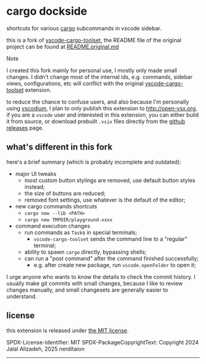 # cargo dockside

shortcuts for various [cargo] subcommands in vscode sidebar.

this is a fork of [vscode-cargo-toolset], the README file of the original
project can be found at [README.original.md](./README.original.md)

> [!NOTE]
> I created this fork mainly for personal use, I mostly only made small changes.
> I didn't change most of the internal ids, e.g. commands, sidebar views,
> configurations, etc will conflict with the original [vscode-cargo-toolset]
> extension.

to reduce the chance to confuse users, and also because I'm personally
using [vscodium], I plan to only publish this extension to http://open-vsx.org,
if you are a `vscode` user and interested in this extension, you can either
build it from source, or download prebuilt `.vsix` files directly from the
[github releases](https://github.com/nerditation/cargo-dockside/releases) page.


## what's different in this fork

here's a brief summary (which is probably incomplete and outdated):

- major UI tweaks
  - most custom button stylings are removed, use default button styles instead;
  - the size of buttons are reduced;
  - removed font settings, use whatever is the default of the editor;
- new cargo commands shortcuts
  - `cargo new --lib <PATH>`
  - `cargo new TMPDIR/playground-xxxx`
- command execution changes
  - run commands as `Task`s in special terminals;
    - `vscode-cargo-toolset` sends the command line to a "regular" terminal;
  - ability to spawn `cargo` directly, bypassing shells;
  - can run a "post command" after the command finished successfully;
    - e.g. after create new package, run `vscode.openFolder` to open it;

I urge anyone who wants to know the details to check the commit history.
I usually make git commits with small changes, because I like to review changes
manually, and small changesets are generally easier to understand.


## license

this extension is released under [the MIT license](./LICENSE).

SPDX-License-Identifier: MIT
SPDX-PackageCopyrightText: Copyright 2024 Jalal Alizadeh, 2025 nerditaion


--------

[cargo]: https://doc.rust-lang.org/stable/cargo/
[vscode-cargo-toolset]: https://github.com/calalalizade/vscode-cargo-toolset
[vscodium]: https://github.com/VSCodium/vscodium/
